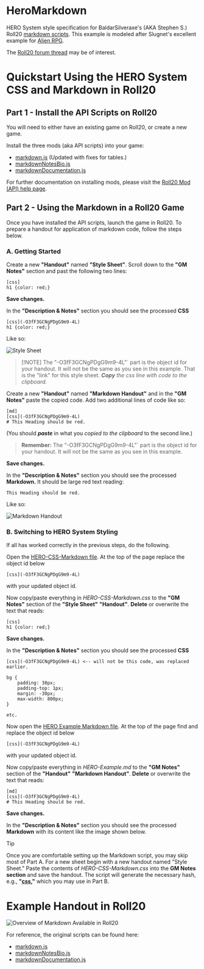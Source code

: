 # HeroMarkdown
HERO System style specification for BaldarSilveraxe's (AKA Stephen S.) Roll20 [markdown scripts](https://gist.github.com/BaldarSilveraxe/). This example is modeled after Slugnet's excellent example for [Alien RPG](https://github.com/slugnet/roll20/tree/main/AlienRPGMarkdown). 

The [Roll20 forum thread](https://app.roll20.net/forum/post/8028597/script-markdown-handouts-and-bios/?pagenum=1) may be of interest.

# Quickstart Using the HERO System CSS and Markdown in Roll20

## Part 1 - Install the API Scripts on Roll20
You will need to either have an existing game on Roll20, or create a new game.

Install the three mods (aka API scripts) into your game:
- [markdown.js](https://github.com/Villain1nGlasses/HeroMarkdown/blob/main/markdown.js) (Updated with fixes for tables.)
- [markdownNotesBio.js](https://github.com/Villain1nGlasses/HeroMarkdown/blob/main/markdownNotesBio.js)
- [markdownDocumentation.js](https://github.com/Villain1nGlasses/HeroMarkdown/blob/main/markdownDocumentation.js)

For further documentation on installing mods, please visit the [Roll20 Mod (API) help page](https://help.roll20.net/hc/en-us/articles/360037256714-Roll20-Mods-API).

## Part 2 - Using the Markdown in a Roll20 Game
Once you have installed the API scripts, launch the game in Roll20. To prepare a handout for application of markdown code, follow the steps below.

### A. Getting Started
Create a new **"Handout"** named **"Style Sheet"**. Scroll down to the **"GM Notes"** section and past the following two lines:
```
[css]
h1 {color: red;}
```
**Save changes.**

In the **"Description & Notes"** section you should see the processed **CSS**
```
[css](-O3fF3GCNgPDgG9m9-4L)
h1 {color: red;}
```

Like so:

![Style Sheet](/images/Style_Sheet_Example.png?raw=true)

> [!NOTE] The "-O3fF3GCNgPDgG9m9-4L"` part is the object id for your handout. It will not be the same as you see in this example.
> That is the "link" for this style sheet. ***Copy*** *the css line with code to the clipboard.*

Create a new **"Handout"** named **"Markdown Handout"** and in the **"GM Notes"** paste the copied code. Add two additional lines of code like so:
```
[md]
[css](-O3fF3GCNgPDgG9m9-4L)
# This Heading should be red.
```
(You should ***paste*** in what you *copied to the clipboard* to the second line.)
> **Remember:** The "-O3fF3GCNgPDgG9m9-4L"` part is the object id for your handout. It will not be the same as you see in this example.
> 
**Save changes.**

In the **"Description & Notes"** section you should see the processed **Markdown.**
It should be large red text reading:

```
This Heading should be red.
```
Like so:

![Markdown Handout](/images/Markdown_Handout_Example.png?raw=true)

### B. Switching to HERO System Styling
If all has worked correctly in the previous steps, do the following.

Open the [HERO-CSS-Markdown file](https://github.com/Villain1nGlasses/HeroMarkdown/blob/main/HERO-CSS-Markdown.css). At the top of the page replace the object id below
```
[css](-O3fF3GCNgPDgG9m9-4L)
```

with your updated object id.

Now copy/paste everything in *HERO-CSS-Markdown.css* to the **"GM Notes"** section of the  **"Style Sheet"** **"Handout"**. **Delete** or overwrite the text that reads:
```
[css]
h1 {color: red;}
```
**Save changes.**

In the **"Description & Notes"** section you should see the processed **CSS**
```
[css](-O3fF3GCNgPDgG9m9-4L) <-- will not be this code, was replaced earlier.

bg {
	padding: 30px;
	padding-top: 1px;
	margin: -30px;
	max-width: 800px;
}

etc.
```

Now open the [HERO Example Markdown file](https://github.com/Villain1nGlasses/HeroMarkdown/blob/main/HERO-Example.md). At the top of the page find and replace the object id below
```
[css](-O3fF3GCNgPDgG9m9-4L)
```

with your updated object id.

Now copy/paste everything in *HERO-Example.md* to the **"GM Notes"** section of the **"Handout"**  **"Markdown Handout"**. **Delete** or overwrite the text that reads:

```
[md]
[css](-O3fF3GCNgPDgG9m9-4L)
# This Heading should be red.
```

**Save changes.**

In the **"Description & Notes"** section you should see the processed **Markdown** with its content like the image shown below.

> [!TIP]
> Once you are comfortable setting up the Markdown script, you may skip most of Part A. For a new sheet begin with a new handout named "Style Sheet." Paste the contents of *HERO-CSS-Markdown.css* into the **GM Notes section** and save the handout. The script will generate the necessary hash, e.g., **"[css](-O3fF3GCNgPDgG9m9-4L),"** which you may use in Part B.

# Example Handout in Roll20

![Overview of Markdown Available in Roll20](https://github.com/Villain1nGlasses/HeroMarkdown/blob/main/HERO-Example.png)

For reference, the original scripts can be found here:
- [markdown.js](https://gist.github.com/BaldarSilveraxe/0eaaf6fafe8cef89c73fb89c6f37d563)
- [markdownNotesBio.js](https://gist.github.com/BaldarSilveraxe/1002a65dd6e2613c8d38edc1f6005990)
- [markdownDocumentation.js](https://gist.github.com/BaldarSilveraxe/5a1db1db88890ff2de0b94b57557f8c3)


